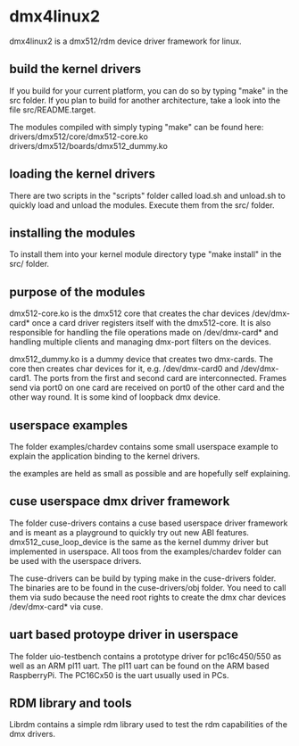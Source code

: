 # dmx4linux2

dmx4linux2 is a dmx512/rdm device driver framework for linux.


## build the kernel drivers

If you build for your current platform, you can do so by typing "make" in the src folder. If you plan to build for another architecture, take a look into the file src/README.target.

The modules compiled with simply typing "make" can be found here:
drivers/dmx512/core/dmx512-core.ko
drivers/dmx512/boards/dmx512_dummy.ko

## loading the kernel drivers

There are two scripts in the "scripts" folder called load.sh and unload.sh to quickly load and unload the modules. Execute them from the src/ folder.

## installing the modules

To install them into your kernel module directory type "make install" in the src/ folder.

## purpose of the modules
dmx512-core.ko is the dmx512 core that creates the char devices /dev/dmx-card* once a card driver registers itself with the dmx512-core. It is also responsible for handling the file operations made on /dev/dmx-card* and handling multiple clients and managing dmx-port filters on the devices.

dmx512_dummy.ko is a dummy device that creates two dmx-cards. The core then creates char devices for it, e.g. /dev/dmx-card0 and /dev/dmx-card1. The ports from the first and second card are interconnected. Frames send via port0 on one card are received on port0 of the other card and the other way round. It is some kind of loopback dmx device.

## userspace examples

The folder examples/chardev contains some small userspace example to explain the application binding to the kernel drivers.

the examples are held as small as possible and are hopefully self explaining.

## cuse userspace dmx driver framework

The folder cuse-drivers contains a cuse based userspace driver framework and is meant as a playground to quickly try out new ABI features. dmx512_cuse_loop_device is the same as the kernel dummy driver but implemented in userspace. All toos from the examples/chardev folder can be used with the userspace drivers.

The cuse-drivers can be build by typing make in the cuse-drivers folder. The binaries are to be found in the cuse-drivers/obj folder. You need to call them via sudo because the need root rights to create the dmx char devices /dev/dmx-card* via cuse.

## uart based protoype driver in userspace

The folder uio-testbench contains a prototype driver for pc16c450/550 as well as an ARM pl11 uart. The pl11 uart can be found on the ARM based RaspberryPi. The PC16Cx50 is the uart usually used in PCs.

## RDM library and tools

Librdm contains a simple rdm library used to test the rdm capabilities of the dmx drivers.

